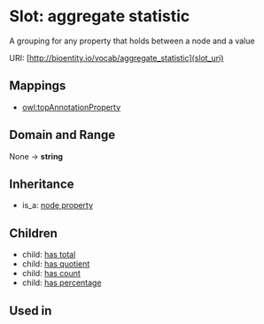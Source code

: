 # Slot: aggregate statistic


A grouping for any property that holds between a node and a value

URI: [http://bioentity.io/vocab/aggregate_statistic](slot_uri)
## Mappings

 * [owl:topAnnotationProperty](http://purl.obolibrary.org/obo/owl_topAnnotationProperty)
## Domain and Range

None -> **string**
## Inheritance

 *  is_a: [node property](node_property.md)
## Children

 *  child: [has total](has_total.md)
 *  child: [has quotient](has_quotient.md)
 *  child: [has count](has_count.md)
 *  child: [has percentage](has_percentage.md)
## Used in

